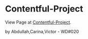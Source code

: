 # Contentful-Project

View Page at [Contentful-Project](https://Abdushabk.github.io/Contentful-with-backend/).

by Abdullah,Carina,Victor - WD#020


